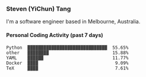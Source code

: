 ### Steven (YiChun) Tang

I'm a software engineer based in Melbourne, Australia.

#### Personal Coding Activity (past 7 days)
```
Python  ▓▓▓▓▓▓▓▓▓▓▓▓▓▓▓▓▓▓▓▓▓▓▓▓▓▓▓▓▓▓  55.65%
other   ▓▓▓▓▓▓▓▓                        15.88%
YAML    ▓▓▓▓▓▓                          11.77%
Docker  ▓▓▓▓                             9.09%
TeX     ▓▓▓▓                             7.61%
```
